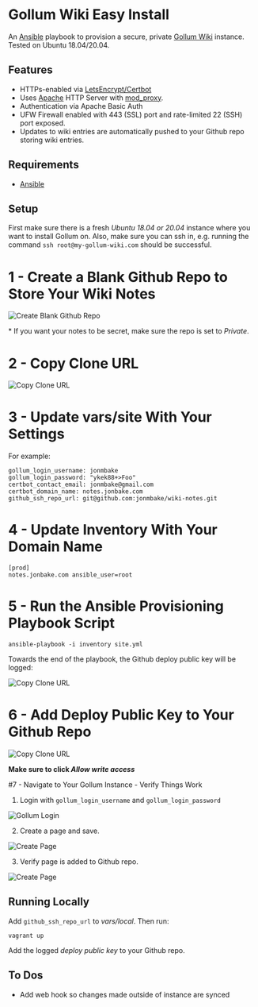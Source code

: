 # Gollum Wiki Easy Install

An [Ansible](https://docs.ansible.com/) playbook to provision a secure, private [Gollum Wiki](https://github.com/gollum/gollum) instance. Tested on Ubuntu 18.04/20.04.

## Features

- HTTPs-enabled via [LetsEncrypt/Certbot](https://certbot.eff.org/)
- Uses [Apache](https://httpd.apache.org/) HTTP Server with [mod_proxy](https://httpd.apache.org/docs/2.4/mod/mod_proxy.html).
- Authentication via Apache Basic Auth
- UFW Firewall enabled with 443 (SSL) port and rate-limited 22 (SSH) port exposed.
- Updates to wiki entries are automatically pushed to your Github repo storing wiki entries.

## Requirements

- [Ansible](https://docs.ansible.com/ansible/latest/installation_guide/intro_installation.html)

## Setup

First make sure there is a fresh _Ubuntu 18.04 or 20.04_ instance where you want to install Gollum on. Also, make sure you can ssh in, e.g. running the command `ssh root@my-gollum-wiki.com` should be successful.

# 1 - Create a Blank Github Repo to Store Your Wiki Notes

![Create Blank Github Repo](https://raw.githubusercontent.com/jonmbake/screenshots/master/gollum-easy-install/init-repo.png)

\* If you want your notes to be secret, make sure the repo is set to _Private_.

# 2 - Copy Clone URL

![Copy Clone URL](https://raw.githubusercontent.com/jonmbake/screenshots/master/gollum-easy-install/copy-clone-url.png)

# 3 - Update vars/site With Your Settings

For example:

```
gollum_login_username: jonmbake
gollum_login_password: "ykek88+>Foo"
certbot_contact_email: jonmbake@gmail.com
certbot_domain_name: notes.jonbake.com
github_ssh_repo_url: git@github.com:jonmbake/wiki-notes.git
```

# 4 - Update Inventory With Your Domain Name

```
[prod]
notes.jonbake.com ansible_user=root
```

# 5 - Run the Ansible Provisioning Playbook Script

```
ansible-playbook -i inventory site.yml
```

Towards the end of the playbook, the Github deploy public key will be logged:

![Copy Clone URL](https://raw.githubusercontent.com/jonmbake/screenshots/master/gollum-easy-install/log-deploy-key.png)

# 6 - Add Deploy Public Key to Your Github Repo

![Copy Clone URL](https://raw.githubusercontent.com/jonmbake/screenshots/master/gollum-easy-install/add-deploy-key-github.png)

**Make sure to click _Allow write access_**

#7 - Navigate to Your Gollum Instance - Verify Things Work

1. Login with `gollum_login_username` and `gollum_login_password`

![Gollum Login](https://raw.githubusercontent.com/jonmbake/screenshots/master/gollum-easy-install/gollum_login.png)

2. Create a page and save.

![Create Page](https://raw.githubusercontent.com/jonmbake/screenshots/master/gollum-easy-install/create-page.png)

3. Verify page is added to Github repo.

![Create Page](https://raw.githubusercontent.com/jonmbake/screenshots/master/gollum-easy-install/repo-page-added.png)

## Running Locally

Add `github_ssh_repo_url` to _vars/local_. Then run:

```
vagrant up
```

Add the logged _deploy public key_ to your Github repo.

## To Dos

- Add web hook so changes made outside of instance are synced
